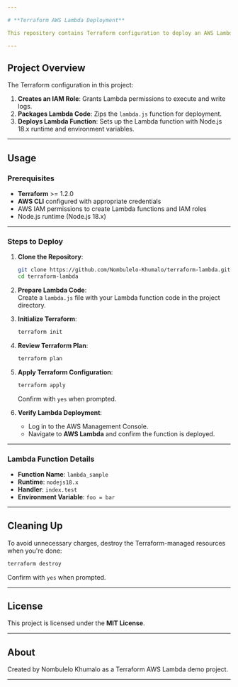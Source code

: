 ```yaml
---

# **Terraform AWS Lambda Deployment**

This repository contains Terraform configuration to deploy an AWS Lambda function using Node.js. It sets up the necessary IAM role, packages the Lambda code, and deploys the function with environment variables.

---
```


## **Project Overview**

The Terraform configuration in this project:

1. **Creates an IAM Role**: Grants Lambda permissions to execute and write logs.
2. **Packages Lambda Code**: Zips the `lambda.js` function for deployment.
3. **Deploys Lambda Function**: Sets up the Lambda function with Node.js 18.x runtime and environment variables.

---

## **Usage**

### **Prerequisites**

- **Terraform** >= 1.2.0  
- **AWS CLI** configured with appropriate credentials  
- AWS IAM permissions to create Lambda functions and IAM roles  
- Node.js runtime (Node.js 18.x)

---

### **Steps to Deploy**

1. **Clone the Repository**:

   ```bash
   git clone https://github.com/Nombulelo-Khumalo/terraform-lambda.git
   cd terraform-lambda
   ```

2. **Prepare Lambda Code**:  
   Create a `lambda.js` file with your Lambda function code in the project directory.

3. **Initialize Terraform**:

   ```bash
   terraform init
   ```

4. **Review Terraform Plan**:

   ```bash
   terraform plan
   ```

5. **Apply Terraform Configuration**:

   ```bash
   terraform apply
   ```
   Confirm with `yes` when prompted.

6. **Verify Lambda Deployment**:
   - Log in to the AWS Management Console.
   - Navigate to **AWS Lambda** and confirm the function is deployed.

---

### **Lambda Function Details**

- **Function Name**: `lambda_sample`  
- **Runtime**: `nodejs18.x`  
- **Handler**: `index.test`  
- **Environment Variable**: `foo = bar`

---

## **Cleaning Up**

To avoid unnecessary charges, destroy the Terraform-managed resources when you're done:

```bash
terraform destroy
```

Confirm with `yes` when prompted.

---

## **License**

This project is licensed under the **MIT License**.  

---

## **About**

Created by Nombulelo Khumalo as a Terraform AWS Lambda demo project.

---

